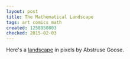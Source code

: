 ```yaml
---
layout: post
title: The Mathematical Landscape
tags: art comics math
created: 1258950803
checked: 2015-02-03
---
```

Here's a [landscape](http://abstrusegoose.com/211) in pixels by Abstruse Goose.
